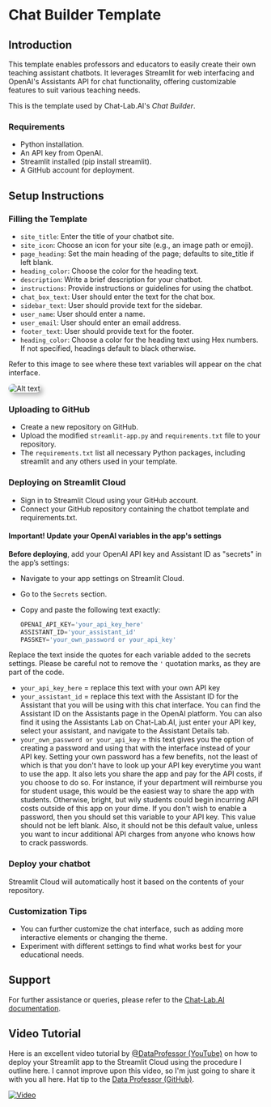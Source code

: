 # Chat Builder Template

## Introduction

This template enables professors and educators to easily create their own teaching assistant chatbots. It leverages Streamlit for web interfacing and OpenAI's Assistants API for chat functionality, offering customizable features to suit various teaching needs.

This is the template used by Chat-Lab.AI's *Chat Builder*.

### Requirements

- Python installation.
- An API key from OpenAI.
- Streamlit installed (pip install streamlit).
- A GitHub account for deployment.

## Setup Instructions

### Filling the Template

- `site_title`: Enter the title of your chatbot site.
- `site_icon`: Choose an icon for your site (e.g., an image path or emoji).
- `page_heading`: Set the main heading of the page; defaults to site_title if left blank.
- `heading_color`: Choose the color for the heading text.
- `description`: Write a brief description for your chatbot.
- `instructions`: Provide instructions or guidelines for using the chatbot.
- `chat_box_text`: User should enter the text for the chat box.
- `sidebar_text`: User should provide text for the sidebar.
- `user_name`: User should enter a name.
- `user_email`: User should enter an email address.
- `footer_text`: User should provide text for the footer.
- `heading_color`: Choose a color for the heading text using Hex numbers. If not specified, headings default to black otherwise.

Refer to this image to see where these text variables will appear on the chat interface.

<img src="https://chat-builder.nyc3.cdn.digitaloceanspaces.com/app-marked-up.png" alt="Alt text" style="max-width: 100%; height: auto; border-radius: 10px; box-shadow: 5px 5px 10px rgba(0,0,0,0.3);">

### Uploading to GitHub

- Create a new repository on GitHub.
- Upload the modified `streamlit-app.py` and `requirements.txt` file to your repository.
- The `requirements.txt` list all necessary Python packages, including streamlit and any others used in your template.

### Deploying on Streamlit Cloud

- Sign in to Streamlit Cloud using your GitHub account.
- Connect your GitHub repository containing the chatbot template and requirements.txt.

#### Important! Update your OpenAI variables in the app's settings  

**Before deploying**, add your OpenAI API key and Assistant ID as "secrets" in the app’s settings:

- Navigate to your app settings on Streamlit Cloud.  
- Go to the `Secrets` section.
- Copy and paste the following text exactly:  

    ```python
    OPENAI_API_KEY='your_api_key_here'
    ASSISTANT_ID='your_assistant_id'
    PASSKEY='your_own_password or your_api_key'
    ```

Replace the text inside the quotes for each variable added to the secrets settings. Please be careful not to remove the `'` quotation marks, as they are part of the code.

- `your_api_key_here` = replace this text with your own API key
- `your_assistant_id` = replace this text with the Assistant ID for the Assistant that you will be using with this chat interface. You can find the Assistant ID on the Assistants page in the OpenAI platform. You can also find it using the Assistants Lab on Chat-Lab.AI, just enter your API key, select your assistant, and navigate to the Assistant Details tab.
- `your_own_password or your_api_key` = this text gives you the option of creating a password and using that with the interface instead of your API key. Setting your own password has a few benefits, not the least of which is that you don't have to look up your API key everytime you want to use the app. It also lets you share the app and pay for the API costs, if you choose to do so. For instance, if your department will reimburse you for student usage, this would be the easiest way to share the app with students. Otherwise, bright, but wily students could begin incurring API costs outside of this app on your dime. If you don't wish to enable a password, then you should set this variable to your API key. This value should not be left blank. Also, it should not be this default value, unless you want to incur additional API charges from anyone who knows how to crack passwords.

### Deploy your chatbot

Streamlit Cloud will automatically host it based on the contents of your repository.

### Customization Tips

- You can further customize the chat interface, such as adding more interactive elements or changing the theme.
- Experiment with different settings to find what works best for your educational needs.

## Support

For further assistance or queries, please refer to the [Chat-Lab.AI documentation](https:docs.chat-lab.ai).  

## Video Tutorial

Here is an excellent video tutorial by [@DataProfessor (YouTube)](https://www.youtube.com/channel/UCV8e2g4IWQqK71bbzGDEI4Q) on how to deploy your Streamlit app to the Streamlit Cloud using the procedure I outline here. I cannot improve upon this video, so I'm just going to share it with you all here. Hat tip to the [Data Professor (GitHub)](https://github.com/dataprofessor/).

[![Video](https://img.youtube.com/vi/HKoOBiAaHGg/maxresdefault.jpg)][def]

[def]: https://youtu.be/HKoOBiAaHGg?si=PIk10_1EF9F7gus0
